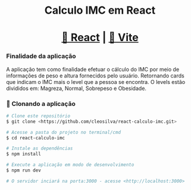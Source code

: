 <h1 align = "center">Calculo IMC em React</h1>
<h1 align="center">
    <a href="https://reactjs.org/">🔗 React</a>
    |
    <a href="https://vitejs.dev/">🔗 Vite</a>
</h1>

### Finalidade da aplicação
A aplicação tem como finalidade efetuar o cálculo do IMC por meio de informações de peso e altura fornecidos pelo usuário. Retornando cards que indicam o IMC mais o level que a pessoa se encontra. O levels estão divididos em: Magreza, Normal, Sobrepeso e Obesidade. 

### 🎲 Clonando a aplicação

```bash
# Clone este repositório
$ git clone <https://github.com/cleosilva/react-calculo-imc.git>

# Acesse a pasta do projeto no terminal/cmd
$ cd react-calculo-imc

# Instale as dependências
$ npm install

# Execute a aplicação em modo de desenvolvimento
$ npm run dev

# O servidor inciará na porta:3000 - acesse <http://localhost:3000>
```

